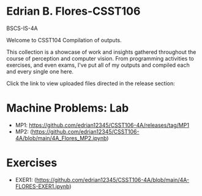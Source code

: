 # Edrian B. Flores-CSST106
BSCS-IS-4A

Welcome to CSST104 Compilation of outputs.

This collection is a showcase of work and insights gathered throughout the course of perception and computer vision. 
From programming activities to exercises, and even exams,
I've put all of my outputs and compiled each and every single one here. 

Click the link to view uploaded files directed in the release section:

# Machine Problems: Lab
- MP1: https://github.com/edrian12345/CSST106-4A/releases/tag/MP1
- MP2: (https://github.com/edrian12345/CSST106-4A/blob/main/4A_Flores_MP2.ipynb)

# Exercises
- EXER1: (https://github.com/edrian12345/CSST106-4A/blob/main/4A-FLORES-EXER1.ipynb)
  
